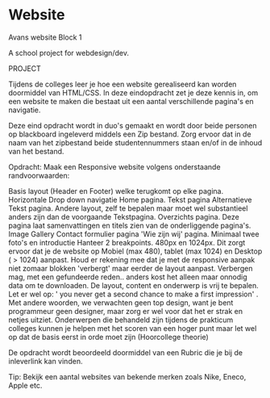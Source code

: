 # Website
Avans website Block 1

A school project for webdesign/dev.

PROJECT

Tijdens de colleges leer je hoe een website gerealiseerd kan worden doormiddel van HTML/CSS. In deze eindopdracht zet je deze kennis in, om een website te maken die bestaat uit een aantal verschillende pagina's en navigatie.

Deze eind opdracht wordt in duo's gemaakt en wordt door beide personen op blackboard ingeleverd middels een Zip bestand. Zorg ervoor dat in de naam van het zipbestand beide studentennummers staan en/of in de inhoud van het bestand. 

Opdracht: Maak een Responsive website volgens onderstaande randvoorwaarden:

Basis layout (Header en Footer) welke terugkomt op elke pagina. 
Horizontale Drop down navigatie
Home pagina. 
Tekst pagina 
Alternatieve Tekst pagina. Andere layout, zelf te bepalen maar moet wel substantieel anders zijn dan de voorgaande Tekstpagina.
Overzichts pagina. Deze pagina laat samenvattingen en titels zien van de onderliggende pagina's. 
Image Gallery
Contact formulier pagina
'Wie zijn wij' pagina. Minimaal twee foto's en introductie
Hanteer 2 breakpoints.  480px en 1024px.  Dit zorgt ervoor dat je de website op Mobiel (max 480), tablet (max 1024) en Desktop ( > 1024) aanpast.
Houd er rekening mee dat je met de responsive aanpak niet zomaar blokken 'verbergt' maar eerder de layout aanpast. Verbergen mag, met een gefundeerde reden.. anders kost het alleen maar onnodig data om te downloaden.
De layout, content en onderwerp is vrij te bepalen. Let er wel op:  ' you never get a second chance to make a first impression' . Met andere woorden, we verwachten geen top design, want je bent programmeur geen designer, maar zorg er wel voor dat het er strak en netjes uitziet.
Onderwerpen die behandeld zijn tijdens de prakticum colleges kunnen je helpen met het scoren van een hoger punt maar let wel op dat de basis eerst in orde moet zijn (Hoorcollege theorie)

De opdracht wordt beoordeeld doormiddel van een Rubric die je bij de inleverlink kan vinden.

Tip: Bekijk een aantal websites van bekende merken zoals Nike, Eneco, Apple etc.
